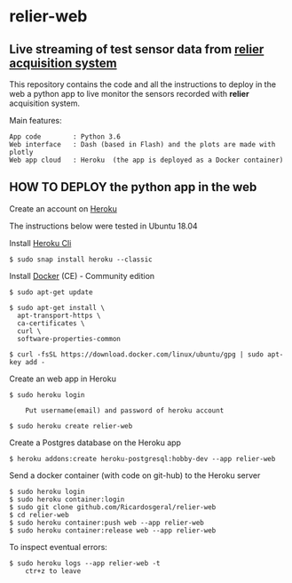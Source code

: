 # relier-web

## Live streaming of test sensor data from [relier acquisition system](https://github.com/Ricardosgeral/relier)

This repository contains the code and all the instructions to deploy in the web a python app to live monitor 
the sensors recorded with **relier** acquisition system.

Main features:

    App code        : Python 3.6
    Web interface   : Dash (based in Flash) and the plots are made with plotly
    Web app cloud   : Heroku  (the app is deployed as a Docker container)
    

## HOW TO DEPLOY the python app in the web
Create an account on [Heroku](https://www.heroku.com/)


The instructions below were tested in Ubuntu 18.04 

Install [Heroku Cli](https://devcenter.heroku.com/articles/heroku-cli)
    
    $ sudo snap install heroku --classic

Install [Docker](https://docs.docker.com/) (CE) - Community edition
    
    $ sudo apt-get update
    
    $ sudo apt-get install \
      apt-transport-https \
      ca-certificates \
      curl \
      software-properties-common
      
    $ curl -fsSL https://download.docker.com/linux/ubuntu/gpg | sudo apt-key add -


Create an web app in Heroku

    $ sudo heroku login
    
        Put username(email) and password of heroku account
    
    $ sudo heroku create relier-web
    
Create a Postgres database on the Heroku app

    $ heroku addons:create heroku-postgresql:hobby-dev --app relier-web

Send a docker container (with code on git-hub) to the Heroku server

    $ sudo heroku login
    $ sudo heroku container:login
    $ sudo git clone github.com/Ricardosgeral/relier-web
    $ cd relier-web
    $ sudo heroku container:push web --app relier-web
    $ sudo heroku container:release web --app relier-web
    
To inspect eventual errors:

    $ sudo heroku logs --app relier-web -t
        ctr+z to leave